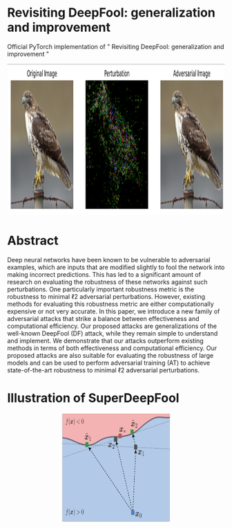 # Revisiting DeepFool: generalization and improvement

Official PyTorch implementation of " Revisiting DeepFool: generalization and improvement "

<p align="center">
<img src="https://github.com/alirezaabdollahpour/SuperDeepFool/blob/main/images/oghab.png" alt="Demo" height="350" width="750"/>
</p>

# Abstract
Deep neural networks have been known to be vulnerable
to adversarial examples, which are inputs that are modified
slightly to fool the network into making incorrect predictions.
This has led to a significant amount of research on evaluating the robustness of these networks against such perturbations. One particularly important robustness metric is the
robustness to minimal ℓ2 adversarial perturbations. However, existing methods for evaluating this robustness metric
are either computationally expensive or not very accurate. In
this paper, we introduce a new family of adversarial attacks
that strike a balance between effectiveness and computational efficiency. Our proposed attacks are generalizations
of the well-known DeepFool (DF) attack, while they remain
simple to understand and implement. We demonstrate that
our attacks outperform existing methods in terms of both
effectiveness and computational efficiency. Our proposed
attacks are also suitable for evaluating the robustness of
large models and can be used to perform adversarial training (AT) to achieve state-of-the-art robustness to minimal ℓ2
adversarial perturbations.

# Illustration of SuperDeepFool
<p align="center">
<img src="https://github.com/alirezaabdollahpour/SuperDeepFool/blob/main/images/illus.png" alt="illus" height="250" width="250"/>
</p>
